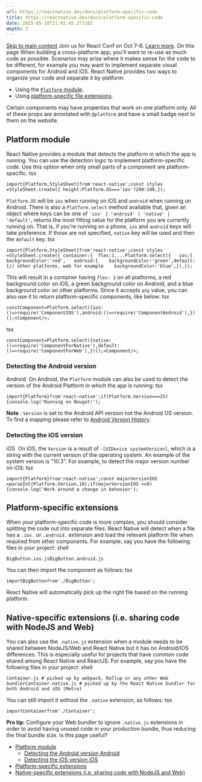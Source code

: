 ```yaml
---
url: https://reactnative.dev/docs/platform-specific-code
title: https://reactnative.dev/docs/platform-specific-code
date: 2025-05-10T21:41:45.277102
depth: 2
---
```


[Skip to main content](https://reactnative.dev/docs/platform-specific-code#__docusaurus_skipToContent_fallback)
Join us for React Conf on Oct 7-8. [Learn more](https://conf.react.dev).
On this page
When building a cross-platform app, you'll want to re-use as much code as possible. Scenarios may arise where it makes sense for the code to be different, for example you may want to implement separate visual components for Android and iOS.
React Native provides two ways to organize your code and separate it by platform:
  * Using the [`Platform` module](https://reactnative.dev/docs/platform-specific-code#platform-module).
  * Using [platform-specific file extensions](https://reactnative.dev/docs/platform-specific-code#platform-specific-extensions).


Certain components may have properties that work on one platform only. All of these props are annotated with `@platform` and have a small badge next to them on the website.
## Platform module[​](https://reactnative.dev/docs/platform-specific-code#platform-module "Direct link to Platform module")
React Native provides a module that detects the platform in which the app is running. You can use the detection logic to implement platform-specific code. Use this option when only small parts of a component are platform-specific.
tsx
```
import{Platform,StyleSheet}from'react-native';const styles =StyleSheet.create({ height:Platform.OS==='ios'?200:100,});
```

`Platform.OS` will be `ios` when running on iOS and `android` when running on Android.
There is also a `Platform.select` method available that, given an object where keys can be one of `'ios' | 'android' | 'native' | 'default'`, returns the most fitting value for the platform you are currently running on. That is, if you're running on a phone, `ios` and `android` keys will take preference. If those are not specified, `native` key will be used and then the `default` key.
tsx
```
import{Platform,StyleSheet}from'react-native';const styles =StyleSheet.create({ container:{  flex:1,...Platform.select({   ios:{    backgroundColor:'red',   android:{    backgroundColor:'green',default:{// other platforms, web for example    backgroundColor:'blue',}),});
```

This will result in a container having `flex: 1` on all platforms, a red background color on iOS, a green background color on Android, and a blue background color on other platforms.
Since it accepts `any` value, you can also use it to return platform-specific components, like below:
tsx
```
constComponent=Platform.select({ios:()=>require('ComponentIOS'),android:()=>require('ComponentAndroid'),})();<Component/>;
```

tsx
```
constComponent=Platform.select({native:()=>require('ComponentForNative'),default:()=>require('ComponentForWeb'),})();<Component/>;
```

### Detecting the Android version 
Android
[​](https://reactnative.dev/docs/platform-specific-code#detecting-the-android-version-android "Direct link to detecting-the-android-version-android")
On Android, the `Platform` module can also be used to detect the version of the Android Platform in which the app is running:
tsx
```
import{Platform}from'react-native';if(Platform.Version===25){console.log('Running on Nougat!');
```

**Note** : `Version` is set to the Android API version not the Android OS version. To find a mapping please refer to [Android Version History](https://en.wikipedia.org/wiki/Android_version_history#Overview).
### Detecting the iOS version 
iOS
[​](https://reactnative.dev/docs/platform-specific-code#detecting-the-ios-version-ios "Direct link to detecting-the-ios-version-ios")
On iOS, the `Version` is a result of `-[UIDevice systemVersion]`, which is a string with the current version of the operating system. An example of the system version is "10.3". For example, to detect the major version number on iOS:
tsx
```
import{Platform}from'react-native';const majorVersionIOS =parseInt(Platform.Version,10);if(majorVersionIOS <=9){console.log('Work around a change in behavior');
```

## Platform-specific extensions[​](https://reactnative.dev/docs/platform-specific-code#platform-specific-extensions "Direct link to Platform-specific extensions")
When your platform-specific code is more complex, you should consider splitting the code out into separate files. React Native will detect when a file has a `.ios.` or `.android.` extension and load the relevant platform file when required from other components.
For example, say you have the following files in your project:
shell
```
BigButton.ios.jsBigButton.android.js
```

You can then import the component as follows:
tsx
```
importBigButtonfrom'./BigButton';
```

React Native will automatically pick up the right file based on the running platform.
## Native-specific extensions (i.e. sharing code with NodeJS and Web)[​](https://reactnative.dev/docs/platform-specific-code#native-specific-extensions-ie-sharing-code-with-nodejs-and-web "Direct link to Native-specific extensions \(i.e. sharing code with NodeJS and Web\)")
You can also use the `.native.js` extension when a module needs to be shared between NodeJS/Web and React Native but it has no Android/iOS differences. This is especially useful for projects that have common code shared among React Native and ReactJS.
For example, say you have the following files in your project:
shell
```
Container.js # picked up by webpack, Rollup or any other Web bundlerContainer.native.js # picked up by the React Native bundler for both Android and iOS (Metro)
```

You can still import it without the `.native` extension, as follows:
tsx
```
importContainerfrom'./Container';
```

**Pro tip:** Configure your Web bundler to ignore `.native.js` extensions in order to avoid having unused code in your production bundle, thus reducing the final bundle size.
Is this page useful?
  * [Platform module](https://reactnative.dev/docs/platform-specific-code#platform-module)
    * [Detecting the Android version Android](https://reactnative.dev/docs/platform-specific-code#detecting-the-android-version-android)
    * [Detecting the iOS version iOS](https://reactnative.dev/docs/platform-specific-code#detecting-the-ios-version-ios)
  * [Platform-specific extensions](https://reactnative.dev/docs/platform-specific-code#platform-specific-extensions)
  * [Native-specific extensions (i.e. sharing code with NodeJS and Web)](https://reactnative.dev/docs/platform-specific-code#native-specific-extensions-ie-sharing-code-with-nodejs-and-web)



